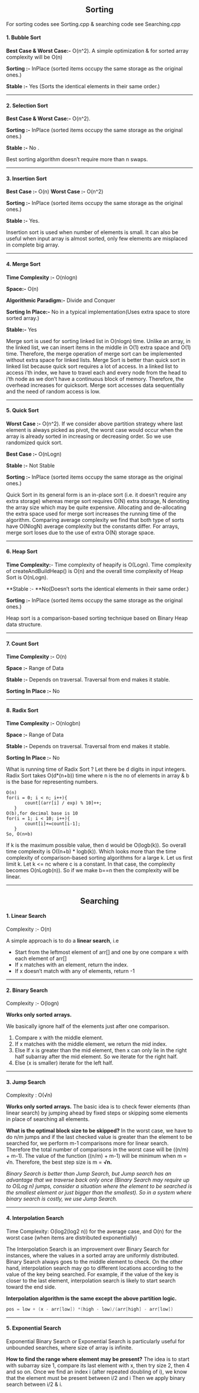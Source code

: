 

<h2 align="center">Sorting</h2>

For sorting codes see Sorting.cpp & searching code see Searching.cpp

#### 1. Bubble Sort

**Best Case & Worst Case:-** O(n^2).
A simple optimization & for sorted array complexity will be O(n)

**Sorting :-** InPlace (sorted items occupy the same storage as the original ones.)

**Stable :-** Yes (Sorts the identical elements in their same order.)

------

#### 2. Selection Sort

**Best Case & Worst Case:-** O(n^2).

**Sorting :-** InPlace (sorted items occupy the same storage as the original ones.)

**Stable :-** No . 

Best sorting algorithm doesn’t require more than n swaps.

------

#### 3. Insertion Sort

**Best Case :-** O(n)
**Worst Case :-** O(n^2)

**Sorting :-** InPlace (sorted items occupy the same storage as the original ones.)

**Stable :-** Yes. 

Insertion sort is used when number of elements is small. It can also be useful
when input array is almost sorted, only few elements are misplaced in complete big array.

------

#### 4. Merge Sort

**Time Complexity :-** O(nlogn)

**Space:-** O(n)

**Algorithmic Paradigm:-** Divide and Conquer

**Sorting In Place:-** No in a typical implementation(Uses extra space to store sorted array.)

**Stable:-** Yes

Merge sort is used for sorting linked list in O(nlogn) time. Unlike an array,  in the linked list, we can insert items in the middle in O(1) extra space and O(1) time. Therefore, the merge operation of merge sort can be implemented without extra space for linked lists. Merge Sort is better than quick sort in linked list because quick sort requires  a lot of access. In a linked list to access i’th index, we have to  travel each and every node from the head to i’th node as we don’t have a continuous block of memory. Therefore, the overhead increases for quicksort. Merge sort accesses data sequentially and the need of random access is low.

------

#### 5. Quick Sort

**Worst Case :-** O(n^2).  If we consider above partition strategy where last element 
is always picked as pivot, the worst case would occur when the array is already 
sorted in increasing or decreasing order. So we use randomized quick sort.

**Best Case :-** O(nLogn)

**Stable :-** Not Stable

**Sorting :-** InPlace (sorted items occupy the same storage as the original ones.)

Quick Sort in its general form is an in-place sort (i.e. it doesn’t require any extra storage) whereas merge sort requires O(N) extra storage, N denoting the array size which may be quite expensive. Allocating and de-allocating the extra space used for merge sort increases the running time of the algorithm. Comparing average complexity we find that both type of sorts have O(NlogN) average complexity but the constants differ. For arrays, merge sort loses due to the use of extra O(N) storage space.

------

#### 6. Heap Sort

**Time Complexity:**-  Time complexity of heapify is O(Logn). Time complexity of createAndBuildHeap() is O(n) and the overall time complexity of Heap Sort is O(nLogn).

**Stable :- **No(Doesn’t sorts the identical elements in their same order.)

**Sorting :-** InPlace (sorted items occupy the same storage as the original ones.)

Heap sort is a comparison-based sorting technique based on Binary Heap data structure.

------

#### 7. Count Sort

**Time Complexity :-** O(n)

**Space :-** Range of Data

**Stable :-** Depends on traversal. Traversal from end makes it stable.

**Sorting In Place :-** No 

------

#### 8. Radix Sort

**Time Complexity :-** O(nlogbn)

**Space :-** Range of Data

**Stable :-** Depends on traversal. Traversal from end makes it stable.

**Sorting In Place :-** No 

What is running time of Radix Sort ?
Let there be d digits in input integers. Radix Sort takes O(d*(n+b)) time where n is the no of elements in array & b is the base for representing numbers. 

```
O(n)
for(i = 0; i < n; i++){
       count[(arr[i] / exp) % 10]++;
   }
O(b),for decimal base is 10
for(i = 1; i < 10; i++){
       count[i]+=count[i-1];
   }
So, O(n+b)   
```

 If k is the maximum possible value, then d would be O(logb(k)). So overall time complexity is O((n+b) * logb(k)). Which looks more than the time complexity of comparison-based sorting algorithms for a large k. Let us first limit k. Let k <= nc where c is a constant. In that case, the complexity becomes O(nLogb(n)). So if we make b==n then the complexity will be linear. 

-----





<h2 align="center">Searching</h2>

#### 1. Linear Search

Complexity :- O(n)

A simple approach is to do a **linear search**, i.e 

- Start from the leftmost element of arr[] and one by one compare x with each element of arr[]
- If x matches with an element, return the index.
- If x doesn’t match with any of elements, return -1

-----

#### 2. Binary Search

Complexity :- O(logn) 

**Works only sorted arrays.**

 We basically ignore half of the elements just after one comparison.

1. Compare x with the middle element.
2. If x matches with the middle element, we return the mid index.
3. Else If x is greater than the mid element, then x can only lie in the right half subarray after the mid element. So we iterate for the right half.
4. Else (x is smaller) iterate for the left half.

-----

#### 3. Jump Search 

Complexity : O(√n) 

**Works only sorted arrays.** The basic idea is to check fewer elements (than linear search) by jumping ahead by fixed steps or skipping some elements in place of searching all elements.

**What is the optimal block size to be skipped?** 
In the worst case, we have to do n/m jumps and if the last checked value is greater than the element to be searched for, we perform m-1 comparisons more for linear search. Therefore the total number of comparisons in the worst case will be ((n/m) + m-1). The value of the function ((n/m) + m-1) will be minimum when m = √n. Therefore, the best step size is m = **√n.**

*Binary Search is better than Jump Search, but Jump search has an advantage that we traverse back only once (Binary Search may require up to O(Log n) jumps, consider a situation where the element to be searched is the smallest element or just bigger than the smallest). So in a system where binary search is costly, we use Jump Search.*

-----

#### 4. Interpolation Search

Time Complexity: O(log2(log2 n)) for the average case, and O(n) for the worst case (when items are distributed exponentially)

The Interpolation Search is an improvement over Binary Search for instances, where the values in a sorted array are uniformly distributed. Binary Search always goes to the middle element to check. On the other hand, interpolation search may go to different locations according to the value of the key being searched. For example, if the value of the key is closer to the last element, interpolation search is likely to start search toward the end side.

**Interpolation algorithm is the same except the above partition logic.**

```c++
pos = low + (x - arr[low]) *(high - low)/(arr[high] - arr[low])
```

----

#### 5. Exponential Search 

Exponential Binary Search or Exponential Search is particularly useful for unbounded searches, where size of array is infinite.

**How to find the range where element may be present?** 
The idea is to start with subarray size 1, compare its last element with x, then try size 2, then 4 and so on. Once we find an index i (after repeated doubling of i), we know that the element must be present between i/2 and i Then we apply binary search between i/2 & i.

